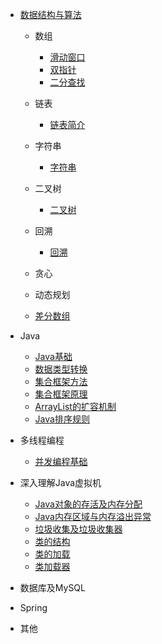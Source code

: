 <!-- _sidebar.md -->

- [数据结构与算法](/algorithm/README.md)
  
  - 数组
    - [滑动窗口](/algorithm/滑动窗口.md)
    - [双指针](/algorithm/双指针.md)
    - [二分查找](/algorithm/二分查找.md)
  - 链表
    - [链表简介](/algorithm/链表简介.md)
  - 字符串
    - [字符串](algorithm/字符串.md)
  - 二叉树
  
    - [二叉树](/algorithm/二叉树总结)
  - 回溯
    - [回溯](/algorithm/回溯.md)
  - 贪心
  - 动态规划
  - [差分数组](/algorithm/差分数组.md)
  
- Java
  
  - [Java基础](/Java/Java基础.md)
  - [数据类型转换](/Java/类型转换.md)
  - [集合框架方法](/Java/集合框架方法.md)
  - [集合框架原理](/Java/集合框架原理.md)
  - [ArrayList的扩容机制](/Java/ArrayList的扩容机制.md)
  - [Java排序规则](/Java/Java排序规则.md)
  
- 多线程编程

  - [并发编程基础](/多线程/并发编程线程基础.md)

- 深入理解Java虚拟机
  
  - [Java对象的存活及内存分配](/深入理解Java虚拟机/Java对象的存活及内存分配.md)
  - [Java内存区域与内存溢出异常](/深入理解Java虚拟机/Java内存区域与内存溢出异常.md)
  - [垃圾收集及垃圾收集器](/深入理解Java虚拟机/垃圾收集及垃圾收集器.md)
  - [类的结构](/深入理解Java虚拟机/类的结构,md)
  - [类的加载](/深入理解Java虚拟机/类的加载.md)
  - [类加载器](/深入理解Java虚拟机/类加载器.md)
  
- 数据库及MySQL
  
- Spring
  
- 其他
  
  
  
  
